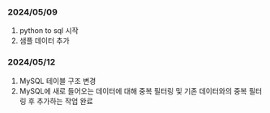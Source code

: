 ### 2024/05/09
1. python to sql 시작  
2. 샘플 데이터 추가

### 2024/05/12
1. MySQL 테이블 구조 변경  
2. MySQL에 새로 들어오는 데이터에 대해 중복 필터링 및 기존 데이터와의 중복 필터링 후 추가하는 작업 완료
